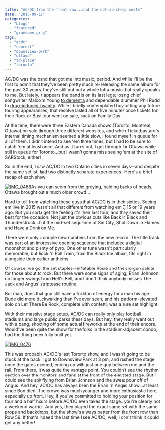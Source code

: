 ```yaml
---
title: "AC/DC from the front row...and the not-so-cheap seats"
date: "2015-09-12"
categories: 
  - "blogs"
  - "featured"
  - "gruesome_greg"
tags: 
  - "acdc"
  - "concert"
  - "downsview-park"
  - "ottawa"
  - "td-place"
  - "toronto"
---
```


AC/DC was the band that got me into music, period. And while I'll be the first to admit that they've been pretty much re-releasing the same album for the past 30 years, they've still put out a whole lotta music that really speaks to me. But lately, it appears the band is on its last legs; losing chief songwriter Malcolm Young [to dementia](http://www.dailymail.co.uk/tvshowbiz/article-3076743/Legendary-AC-DC-rocker-dementia-sufferer-Malcolm-Young-62-cuts-delicate-figure-enjoys-walk-Sydney-sunshine-friend.html) and dependable drummer Phil Rudd to [drug-induced insanity](http://ultimateclassicrock.com/phil-rudd-ac-dc-timeline/). While I briefly contemplated boycotting any future touring appearances, that resolve lasted all of five minutes once tickets for their Rock or Bust tour went on sale, back on Family Day.

At the time, there were three Eastern Canada shows (Toronto, Montreal, Ottawa) on sale through three different websites, and when Ticketbastard's internal timing mechanism seemed a little slow, I found myself in queue for all of them. I didn't intend to see 'em three times, but I had to be sure to catch 'em at least once. And as it turns out, I got through for Ottawa while still in queue for Toronto...but I wasn't gonna miss seeing 'em at the site of SARStock, either!

So in the end, I saw AC/DC in two Ontario cities in seven days--and despite the same setlist, had two distinctly separate experiences.  Here's a brief recap of each show:

[![IMG_0466](https://hellbound.ca/wp-content/uploads/2015/09/IMG_0466.jpg)](https://hellbound.ca/wp-content/uploads/2015/09/IMG_0466.jpg)As you can seem from the greying, balding backs of heads, Ottawa brought out a much older crowd...

Hard to tell from watching these guys that AC/DC is in their sixties. Seeing em live in 2015 wasn't all that different from watching em 7, 15 or 19 years ago. But you sorta get the feeling it's their last tour, and they saved their best for the occasion. Not just the obvious cuts like Back in Black and Thunderstruck...but the mid-set sequence of Sin City, Shot Down in Flames and Have a Drink on Me.

There were only a couple new numbers from the new record. The title track was part of an impressive opening sequence that included a digital moonshot and plenty of pyro. One other tune wasn't particularly memorable, but Rock 'n Roll Train, from the Black Ice album, fits right in alongside their earlier anthems.

Of course, we got the set staples--inflatable Rosie and the six-gun salute for those about to rock. But there were some signs of aging; Brian Johnson no longer swings from Hell's Bell, and I don't think anybody misses The Jack and Angus' striptease routine.

But man, does that guy still have a fuckton of energy for a man his age. Dude did more duckwalking than I've ever seen, and his platform-elevated solo on Let There Be Rock, complete with confetti, was a sure set highlight.

With their massive stage setup, AC/DC can really only play football stadiums and large public parks these days. But hey, they really went out with a bang, shooting off some actual fireworks at the end of their encore. Would've been quite the show for the folks in the stadium-adjacent condo, had the thing been fully built yet.

[![IMG_0476](https://hellbound.ca/wp-content/uploads/2015/09/IMG_0476.jpg)](https://hellbound.ca/wp-content/uploads/2015/09/IMG_0476.jpg)

This was probably AC/DC's last Toronto show, and I wasn't going to be stuck at the back. I got to Downsview Park at 3 pm, and rushed the stage once the gates opened, ending up with just one guy between me and the rail. From there, it was quite the vantage point. You couldn't see the rhythm section over the monitors and fans at the front of the elevated stage. But I could see the spit flying from Brian Johnson and the sweat pour off of Angus. And hey, AC/DC has always been the Brian 'n Angus show...at least since Bon died. The crowd was much younger and more enthusiastic here, especially up front. Hey, if you've committed to holding your position for four and a half hours before AC/DC even takes the stage...you're clearly not a weekend warrior. And yes, they played the exact same set with the same props and backdrops, but the show's always better from the front row than Row 59. If that's indeed the last time I see AC/DC, well, I don't think it could get any better!
